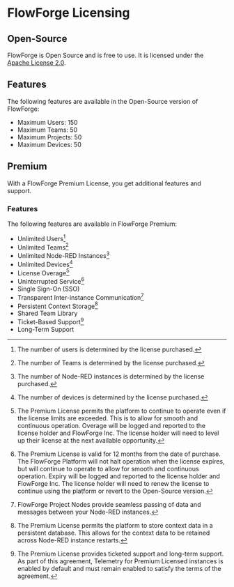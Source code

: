 # FlowForge Licensing

## Open-Source

FlowForge is Open Source and is free to use.
It is licensed under the [Apache License 2.0](https://www.apache.org/licenses/LICENSE-2.0).

## Features

The following features are available in the Open-Source version of FlowForge:

* Maximum Users: 150
* Maximum Teams: 50
* Maximum Projects: 50
* Maximum Devices: 50

## Premium

With a FlowForge Premium License, you get additional features and support.

### Features

The following features are available in FlowForge Premium:

* Unlimited Users[^User-Limit]
* Unlimited Teams[^Team-Limit]
* Unlimited Node-RED Instances[^Instance-Limit]
* Unlimited Devices[^Device-Limit]
* License Overage[^License-Overage]
* Uninterrupted Service[^License-Expiry]
* Single Sign-On (SSO)
* Transparent Inter-instance Communication[^intercommunication]
* Persistent Context Storage[^Context-Storage]
* Shared Team Library
* Ticket-Based Support[^Support]
* Long-Term Support

[^User-Limit]: The number of users is determined by the license purchased.
[^Team-Limit]: The number of Teams is determined by the license purchased.
[^Instance-Limit]: The number of Node-RED instances is determined by the license purchased.
[^Device-Limit]: The number of devices is determined by the license purchased.
[^License-Overage]: The Premium License permits the platform to continue to operate even if the license limits are exceeded. This is to allow for smooth and continuous operation. Overage will be logged and reported to the license holder and FlowForge Inc. The license holder will need to level up their license at the next available opportunity.
[^License-Expiry]: The Premium License is valid for 12 months from the date of purchase. The FlowForge Platform will not halt operation when the license expires, but will continue to operate to allow for smooth and continuous operation. Expiry will be logged and reported to the license holder and FlowForge Inc. The license holder will need to renew the license to continue using the platform or revert to the Open-Source version.
[^intercommunication]: FlowForge Project Nodes provide seamless passing of data and messages between your Node-RED instances.
[^Context-Storage]: The Premium License permits the platform to store context data in a persistent database. This allows for the context data to be retained across Node-RED instance restarts.
[^Support]: The Premium License provides ticketed support and long-term support. As part of this agreement, Telemetry for Premium Licensed instances is enabled by default and must remain enabled to satisfy the terms of the agreement.